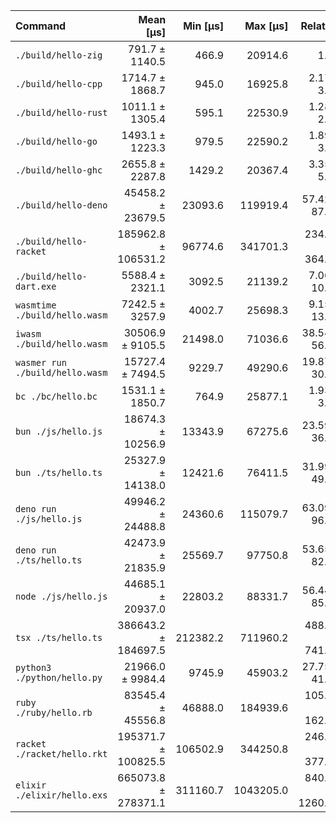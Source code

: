| Command | Mean [µs] | Min [µs] | Max [µs] | Relative |
|:---|---:|---:|---:|---:|
| `./build/hello-zig` | 791.7 ± 1140.5 | 466.9 | 20914.6 | 1.00 |
| `./build/hello-cpp` | 1714.7 ± 1868.7 | 945.0 | 16925.8 | 2.17 ± 3.91 |
| `./build/hello-rust` | 1011.1 ± 1305.4 | 595.1 | 22530.9 | 1.28 ± 2.47 |
| `./build/hello-go` | 1493.1 ± 1223.3 | 979.5 | 22590.2 | 1.89 ± 3.13 |
| `./build/hello-ghc` | 2655.8 ± 2287.8 | 1429.2 | 20367.4 | 3.35 ± 5.63 |
| `./build/hello-deno` | 45458.2 ± 23679.5 | 23093.6 | 119919.4 | 57.42 ± 87.96 |
| `./build/hello-racket` | 185962.8 ± 106531.2 | 96774.6 | 341701.3 | 234.90 ± 364.17 |
| `./build/hello-dart.exe` | 5588.4 ± 2321.1 | 3092.5 | 21139.2 | 7.06 ± 10.58 |
| `wasmtime ./build/hello.wasm` | 7242.5 ± 3257.9 | 4002.7 | 25698.3 | 9.15 ± 13.81 |
| `iwasm ./build/hello.wasm` | 30506.9 ± 9105.5 | 21498.0 | 71036.6 | 38.54 ± 56.69 |
| `wasmer run ./build/hello.wasm` | 15727.4 ± 7494.5 | 9229.7 | 49290.6 | 19.87 ± 30.14 |
| `bc ./bc/hello.bc` | 1531.1 ± 1850.7 | 764.9 | 25877.1 | 1.93 ± 3.64 |
| `bun ./js/hello.js` | 18674.3 ± 10256.9 | 13343.9 | 67275.6 | 23.59 ± 36.37 |
| `bun ./ts/hello.ts` | 25327.9 ± 14138.0 | 12421.6 | 76411.5 | 31.99 ± 49.43 |
| `deno run ./js/hello.js` | 49946.2 ± 24488.8 | 24360.6 | 115079.7 | 63.09 ± 96.01 |
| `deno run ./ts/hello.ts` | 42473.9 ± 21835.9 | 25569.7 | 97750.8 | 53.65 ± 82.06 |
| `node ./js/hello.js` | 44685.1 ± 20937.0 | 22803.2 | 88331.7 | 56.44 ± 85.51 |
| `tsx ./ts/hello.ts` | 386643.2 ± 184697.5 | 212382.2 | 711960.2 | 488.39 ± 741.24 |
| `python3 ./python/hello.py` | 21966.0 ± 9984.4 | 9745.9 | 45903.2 | 27.75 ± 41.91 |
| `ruby ./ruby/hello.rb` | 83545.4 ± 45556.8 | 46888.0 | 184939.6 | 105.53 ± 162.55 |
| `racket ./racket/hello.rkt` | 195371.7 ± 100825.5 | 106502.9 | 344250.8 | 246.79 ± 377.64 |
| `elixir ./elixir/hello.exs` | 665073.8 ± 278371.1 | 311160.7 | 1043205.0 | 840.09 ± 1260.27 |
